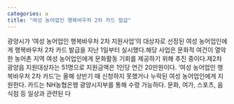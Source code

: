 ```yaml
---
categories: a
title: "여성 농어업인 행복바우처 2차 카드 발급"
---
```

광양시가 ‘여성 농어업인 행복바우처 2차 지원사업’의 대상자로 선정된 여성 농어업인에게 행복바우처 2차 카드 발급을 지난 1일부터 실시했다.해당 사업은 문화적 여건이 열악한 농어촌 지역 여성 농어업인에게 문화활동 기회를 제공하기 위해 추진 중이다.제2차 광양읍 지원대상자는 51명으로 지원금액은 1인당 연간 20만원이다. ‘여성 농어업인 행복바우처 2차 카드’는 올해 상반기 때 신청하지 못했거나 누락된 여성 농어업인에게 지원한다. 카드는 NH농협은행 광양시지부를 통해 수령 가능하다. 문화, 여가, 스포츠, 음식점 등 일상과 관련된 다